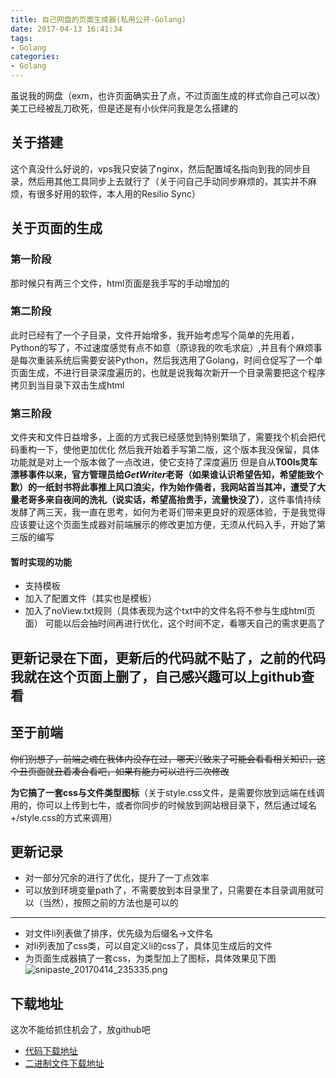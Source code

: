 ```yaml
---
title: 自己网盘的页面生成器(私用公开-Golang)
date: 2017-04-13 16:41:34
tags:
- Golang
categories:
- Golang
---
```

虽说我的网盘（exm，也许页面确实丑了点，不过页面生成的样式你自己可以改）美工已经被乱刀砍死，但是还是有小伙伴问我是怎么搭建的

## 关于搭建
这个真没什么好说的，vps我只安装了nginx，然后配置域名指向到我的同步目录，然后用其他工具同步上去就行了（关于问自己手动同步麻烦的，其实并不麻烦，有很多好用的软件，本人用的Resilio Sync）
<!--more-->
## 关于页面的生成
### 第一阶段
那时候只有两三个文件，html页面是我手写的手动增加的

### 第二阶段
此时已经有了一个子目录，文件开始增多，我开始考虑写个简单的先用着，Python的写了，不过速度感觉有点不如意（原谅我的吹毛求疵）,并且有个麻烦事是每次重装系统后需要安装Python，然后我选用了Golang，时间仓促写了一个单页面生成，不进行目录深度遍历的，也就是说我每次新开一个目录需要把这个程序拷贝到当目录下双击生成html

### 第三阶段
文件夹和文件日益增多，上面的方式我已经感觉到特别繁琐了，需要找个机会把代码重构一下，使他更加优化
然后我开始着手写第二版，这个版本我没保留，具体功能就是对上一个版本做了一点改进，使它支持了深度遍历
但是自从**T00ls灵车漂移事件以来，官方管理员给*GetWriter*老哥（如果谁认识希望告知，希望能致个歉）的一纸封书将此事推上风口浪尖，作为始作俑者，我网站首当其冲，遭受了大量老哥多来自夜间的洗礼（说实话，希望高抬贵手，流量快没了）**，这件事情持续发酵了两三天，我一直在思考，如何为老哥们带来更良好的观感体验，于是我觉得应该要让这个页面生成器对前端展示的修改更加方便，无须从代码入手，开始了第三版的编写

#### 暂时实现的功能
- 支持模板
- 加入了配置文件（其实也是模板）
- 加入了noView.txt规则（具体表现为这个txt中的文件名将不参与生成html页面）
可能以后会抽时间再进行优化，这个时间不定，看哪天自己的需求更高了


## 更新记录在下面，更新后的代码就不贴了，**之前的代码我就在这个页面上删了**，自己感兴趣可以上github查看

## 至于前端
~~你们别想了，前端之魂在我体内没存在过，哪天兴致来了可能会看看相关知识，这个丑页面就丑着凑合看吧，如果有能力可以进行二次修改~~

**为它搞了一套css与文件类型图标**（关于style.css文件，是需要你放到远端在线调用的，你可以上传到七牛，或者你同步的时候放到网站根目录下，然后通过域名+/style.css的方式来调用）

## 更新记录
- 对一部分冗余的进行了优化，提升了一丁点效率
- 可以放到环境变量path了，不需要放到本目录里了，只需要在本目录调用就可以（当然），按照之前的方法也是可以的
---------------
- 对文件li列表做了排序，优先级为后缀名->文件名
- 对li列表加了css类，可以自定义li的css了，具体见生成后的文件
- 为页面生成器搞了一套css，为类型加上了图标，具体效果见下图
![snipaste_20170414_235335.png](https://ooo.0o0.ooo/2017/04/14/58f0f09499fda.png)

## 下载地址
这次不能给抓住机会了，放github吧
- [代码下载地址](https://github.com/akkuman/generateIndexHTML)
- [二进制文件下载地址](https://github.com/akkuman/generateIndexHTML/bin)